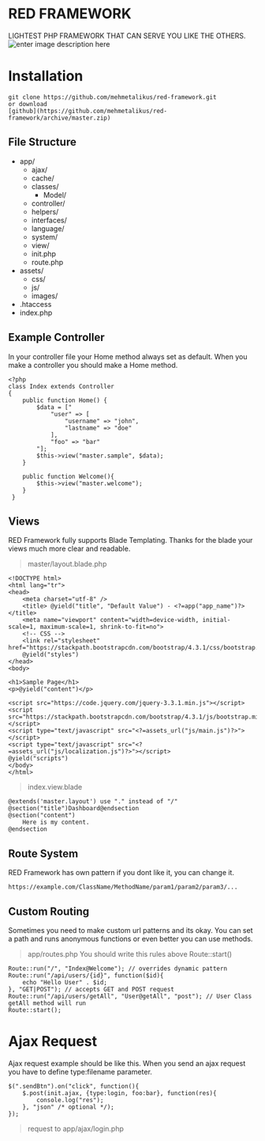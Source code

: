 # RED FRAMEWORK

LIGHTEST PHP FRAMEWORK THAT CAN SERVE YOU LIKE THE OTHERS. 
![enter image description here](https://i.hizliresim.com/r03J1N.png)


# Installation

    git clone https://github.com/mehmetalikus/red-framework.git
    or download 
    [github](https://github.com/mehmetalikus/red-framework/archive/master.zip)

## File Structure

 - app/
	 - ajax/
	 - cache/
	 - classes/ 
		 - Model/	 
	 - controller/
	 - helpers/
	 - interfaces/
	 - language/
	 - system/
	 - view/
	 - init.php
	 - route.php	
 - assets/
	 - css/
	 - js/
	 - images/
 - .htaccess
 - index.php

## Example Controller

In your controller file your Home method always set as default. When you make a controller you should make a Home method.

    <?php
    class Index extends Controller
    {
		public function Home() {
			$data = ["
				"user" => [
					"username" => "john",
					"lastname" => "doe"
				],
				"foo" => "bar"
			"];
			$this->view("master.sample", $data);
		}

		public function Welcome(){
			$this->view("master.welcome");
		}
     }



## Views

RED Framework fully supports  Blade Templating. Thanks for the blade your views much more clear and readable.

> master/layout.blade.php

    <!DOCTYPE html>
	<html lang="tr">
	<head>
	    <meta charset="utf-8" />
	    <title> @yield("title", "Default Value") - <?=app("app_name")?> </title>
	    <meta name="viewport" content="width=device-width, initial-scale=1, maximum-scale=1, shrink-to-fit=no">
	   	<!-- CSS -->
	   	<link rel="stylesheet" href="https://stackpath.bootstrapcdn.com/bootstrap/4.3.1/css/bootstrap.min.css">
	   	@yield("styles")
	</head>
	<body>
	
	<h1>Sample Page</h1>
	<p>@yield("content")</p>

	<script src="https://code.jquery.com/jquery-3.3.1.min.js"></script>
	<script src="https://stackpath.bootstrapcdn.com/bootstrap/4.3.1/js/bootstrap.min.js"></script>
	<script type="text/javascript" src="<?=assets_url("js/main.js")?>"></script>
	<script type="text/javascript" src="<?=assets_url("js/localization.js")?>"></script>
	@yield("scripts")
	</body>
	</html>

> index.view.blade 

    @extends('master.layout') use "." instead of "/"
    @section("title")Dashboard@endsection
    @section("content")
	    Here is my content.
    @endsection

## Route System
RED Framework has own pattern if you dont like it, you can change it.

    https://example.com/ClassName/MethodName/param1/param2/param3/...

## Custom Routing

Sometimes you need to make custom url patterns and its okay. You can set a path and runs anonymous functions or even better you can use methods.

> app/routes.php 
>  You should write this rules above Route::start()

    Route::run("/", "Index@Welcome"); // overrides dynamic pattern
    Route::run("/api/users/{id}", function($id){
	    echo "Hello User" . $id;
	}, "GET|POST"); // accepts GET and POST request
	Route::run("/api/users/getAll", "User@getAll", "post"); // User Class getAll method will run
    Route::start();


# Ajax Request

Ajax request example should be like this. When you send an ajax request you have to define type:filename parameter.  

	$(".sendBtn").on("click", function(){	
		$.post(init.ajax, {type:login, foo:bar}, function(res){
  			console.log("res");
   		}, "json" /* optional */);
	});
	

> request to  app/ajax/login.php
